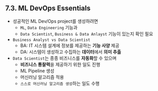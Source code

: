## 7.3. ML DevOps Essentials
- 성공적인 ML Dev/Ops project를 생성하려면
  - `ML`, `Data Engineering` 기능과
  - `Data Scientist`, `Business & Data Anlayst` 기능이 있는지 확인 필요
- `Business Analyst vs Data Scientist`
  - BA: IT 시스템 설계에 정보를 제공하는 **기능 사양** 제공
  - DA: 시스템이 생성하고 수집하는 **데이터**에서 **의미 추출**
- `Data Scientist`는 종종 비즈니스를 **자동화**할 수 있으며
  - **비즈니스 통찰력**을 제공하기 위한 일도 진행
  - ML Pipeline 생성
  - 머신러닝 알고리즘 적용
  - `스스로 머신러닝 알고리즘 생성`하는 일도 수행
